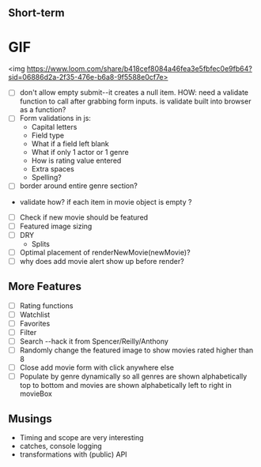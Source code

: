 ## Short-term

# GIF
<img https://www.loom.com/share/b418cef8084a46fea3e5fbfec0e9fb64?sid=06886d2a-2f35-476e-b6a8-9f5588e0cf7e>

- [ ] don't allow empty submit--it creates a null item. HOW: need a validate function to call after grabbing form inputs. is validate built into browser as a function?
- [ ] Form validations in js:
  - Capital letters
  - Field type
  - What if a field left blank
  - What if only 1 actor or 1 genre
  - How is rating value entered
  - Extra spaces
  - Spelling?
- [ ] border around entire genre section?
- validate how? if each item in movie object is empty ?
- [ ] Check if new movie should be featured
- [ ] Featured image sizing
- [ ] DRY
  - Splits
- [ ] Optimal placement of renderNewMovie(newMovie)?
- [ ] why does add movie alert show up before render?

## More Features

- [ ] Rating functions
- [ ] Watchlist
- [ ] Favorites
- [ ] Filter
- [ ] Search --hack it from Spencer/Reilly/Anthony
- [ ] Randomly change the featured image to show movies rated higher than 8
- [ ] Close add movie form with click anywhere else
- [ ] Populate by genre dynamically so all genres are shown alphabetically top to bottom and movies are shown alphabetically left to right in movieBox

## Musings

- Timing and scope are very interesting
- catches, console logging
- transformations with (public) API
